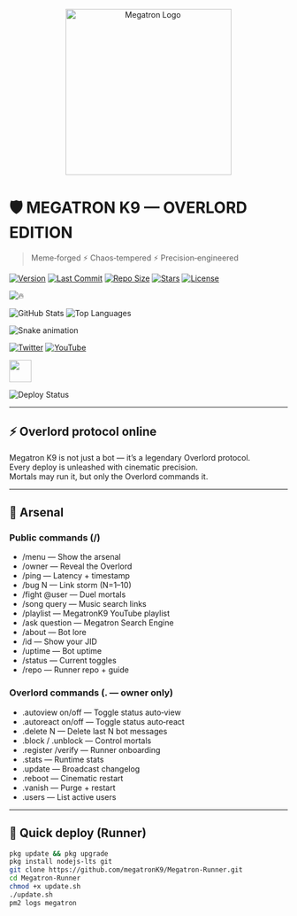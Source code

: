 <p align="center">
  <img src="assets/megatron-logo.gif" alt="Megatron Logo" width="300"/>
</p>

# 🛡️ MEGATRON K9 — OVERLORD EDITION

> Meme‑forged ⚡ Chaos‑tempered ⚡ Precision‑engineered

[![Version](https://img.shields.io/github/package-json/v/megatronK9/Megatron-Runner?color=red&label=version&logo=npm)](https://github.com/megatronK9/Megatron-Runner)
[![Last Commit](https://img.shields.io/github/last-commit/megatronK9/Megatron-Runner?color=yellow&logo=github)](https://github.com/megatronK9/Megatron-Runner/commits/main)
[![Repo Size](https://img.shields.io/github/repo-size/megatronK9/Megatron-Runner?color=blue&logo=github)](https://github.com/megatronK9/Megatron-Runner)
[![Stars](https://img.shields.io/github/stars/megatronK9/Megatron-Runner?color=gold&logo=github)](https://github.com/megatronK9/Megatron-Runner/stargazers)
[![License](https://img.shields.io/github/license/megatronK9/Megatron-Runner?color=green)](LICENSE)

![🔥](https://img.shields.io/badge/🔥-MegatronK9-red)

![GitHub Stats](https://github-readme-stats.vercel.app/api?username=MegatronK9&show_icons=true&theme=dark)
![Top Languages](https://github-readme-stats.vercel.app/api/top-langs/?username=MegatronK9&layout=compact&theme=dark)

![Snake animation](https://github.com/MegatronK9/Megatron-Runner/blob/output/github-contribution-grid-snake.svg)

[![Twitter](https://img.shields.io/badge/Twitter-@MegatronK9-blue?logo=twitter)](https://twitter.com/MegatronK9)
[![YouTube](https://img.shields.io/badge/YouTube-@MegatronK9-red?logo=youtube)](https://youtube.com/@MegatronK9)

<img src="https://cdn.jsdelivr.net/gh/devicons/devicon/icons/javascript/javascript-original.svg" width="40"/>

![Deploy Status](https://github.com/megatronK9/Megatron-Runner/actions/workflows/deploy.yml/badge.svg)

---

## ⚡ Overlord protocol online

Megatron K9 is not just a bot — it’s a legendary Overlord protocol.  
Every deploy is unleashed with cinematic precision.  
Mortals may run it, but only the Overlord commands it.

---

## 📂 Arsenal

### Public commands (/)
- /menu — Show the arsenal  
- /owner — Reveal the Overlord  
- /ping — Latency + timestamp  
- /bug N — Link storm (N=1–10)  
- /fight @user — Duel mortals  
- /song query — Music search links  
- /playlist — MegatronK9 YouTube playlist  
- /ask question — Megatron Search Engine  
- /about — Bot lore  
- /id — Show your JID  
- /uptime — Bot uptime  
- /status — Current toggles  
- /repo — Runner repo + guide  

### Overlord commands (. — owner only)
- .autoview on/off — Toggle status auto‑view  
- .autoreact on/off — Toggle status auto‑react  
- .delete N — Delete last N bot messages  
- .block / .unblock — Control mortals  
- .register /verify — Runner onboarding  
- .stats — Runtime stats  
- .update — Broadcast changelog  
- .reboot — Cinematic restart  
- .vanish — Purge + restart  
- .users — List active users  

---

## 🚀 Quick deploy (Runner)

```bash
pkg update && pkg upgrade
pkg install nodejs-lts git
git clone https://github.com/megatronK9/Megatron-Runner.git
cd Megatron-Runner
chmod +x update.sh
./update.sh
pm2 logs megatron
